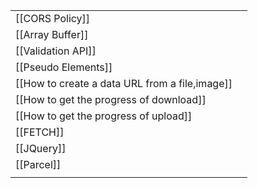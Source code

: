 
|                                                |     |
| ---------------------------------------------- | --- |
| [[CORS Policy]]                                |     |
| [[Array Buffer]]                               |     |
| [[Validation API]]                             |     |
| [[Pseudo Elements]]                            |     |
| [[How to create a data URL from a file,image]] |     |
| [[How to get the progress of download]]        |     |
| [[How to get the progress of upload]]          |     |
| [[FETCH]]                                      |     |
| [[JQuery]]                                     |     |
| [[Parcel]]                                     |     |
|                                                |     |
